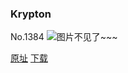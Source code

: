 ### Krypton
No.1384
![图片不见了~~~](https://imgs.xkcd.com/comics/krypton.png)

[原址](https://xkcd.com//1384) [下载](https://imgs.xkcd.com/comics/krypton.png)

